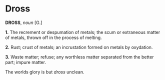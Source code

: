# Dross

**DROSS**, _noun_ \[G.\]

**1.** The recrement or despumation of metals; the scum or extraneous matter of metals, thrown off in the process of melting.

**2.** Rust; crust of metals; an incrustation formed on metals by oxydation.

**3.** Waste matter; refuse; any worthless matter separated from the better part; impure matter.

The worlds glory is but _dross_ unclean.
